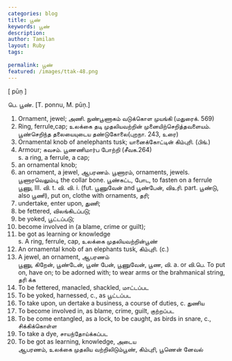 ```yaml
---
categories: blog
title: பூண்
keywords: பூண்
description: 
author: Tamilan
layout: Ruby
tags: 
 
permalink: பூண்
featured: /images/ttak-48.png
---
```

  
[ pūṇ ]  
  
பெ. பூண். [T. ponnu, M. pūṇ.]  
1. Ornament, jewel; அணி. நுண்பூணாகம் வடுக்கொள முயங்கி (மதுரைக். 569)  
2. Ring, ferrule,cap; உலக்கை தடி முதலியவற்றின் முனையிற்செறித்தவளையம். பூண்செறிந்த தலையையுடைய தண்டுகோலை(புறநா. 243, உரை)  
3. Ornamental knob of anelephants tusk; யானைக்கோட்டின் கிம்புரி. (பிங்.)  
4. Armour; கவசம். பூணணிமார்ப போற்றி (சீவக.264)  
s. a ring, a ferrule, a cap;  
2. an ornamental knob;  
3. an ornament, a jewel, ஆபரணம். பூணாரம், ornaments, jewels. பூணாரவெலும்பு, the collar bone. பூண்கட்ட, போட, to fasten on a ferrule  
பூணு, III. வி. t. வி. வி. i. (fut. பூணுவேன் and பூண்பேன், விஉரி. part. பூண்டு, also பூணி), put on, clothe with ornaments, தரி;  
2. undertake, enter upon, துணி;  
3. be fettered, விலங்கிடப்படு;  
4. be yoked, பூட்டப்படு;  
5. become involved in (a blame, crime or guilt);  
6. be got as learning or knowledge  
s. A ring, ferrule, cap, உலக்கை முதலியவற்றின்பூண்  
2. An ornamental knob of an elephants tusk, கிம்புரி. (c.)  
3. A jewel, an ornament, ஆபரணம்  
பூணு, கிறேன், பூண்டேன், பூண் பேன், பூணுவேன், பூண, வி. a. or வி.பெ. To put on, have on; to be adorned with; to wear arms or the brahmanical string, தரி க்க  
2. To be fettered, manacled, shackled, மாட்டப்பட  
3. To be yoked, harnessed, c., as பூட்டப்பட  
4. To take upon, un dertake a business, a course of duties, c. துணிய  
5. To become involved in, as blame, crime, guilt, குற்றப்பட  
6. To be come entangled, as a lock, to be caught, as birds in snare, c., சிக்கிக்கொள்ள  
7. To take a dye, சாயந்தோய்க்கப்பட  
8. To be got as learning, knowledge, அடைய  
ஆபரணம், உலக்கை முதலிய வற்றிலிடும்பூண், கிம்புரி, பூணென் னேவல்